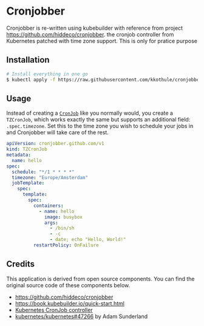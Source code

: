 # Cronjobber

Cronjobber is re-written using kubebuilder with reference from project https://github.com/hiddeco/cronjobber. the cronjob controller from Kubernetes patched with time zone support.
This is only for pratice purpose

## Installation

```sh
# Install everything in one go
$ kubectl apply -f https://raw.githubusercontent.com/kkothule/cronjobber/main/deploy/manifests.yaml
```

## Usage

Instead of creating a [`CronJob`](https://kubernetes.io/docs/tasks/job/automated-tasks-with-cron-jobs/)
like you normally would, you create a `TZCronJob`, which works exactly
the same but supports an additional field: `.spec.timezone`. Set this
to the time zone you wish to schedule your jobs in and Cronjobber will
take care of the rest.

```yaml
apiVersion: cronjobber.github.com/v1
kind: TZCronJob
metadata:
  name: hello
spec:
  schedule: "*/1 * * * *"
  timezone: "Europe/Amsterdam"
  jobTemplate:
    spec:
      template:
        spec:
          containers:
            - name: hello
              image: busybox
              args:
                - /bin/sh
                - -c
                - date; echo "Hello, World!"
          restartPolicy: OnFailure
```

## Credits

This application is derived from open source components. You can find
the original source code of these components below.

* https://github.com/hiddeco/cronjobber
* https://book.kubebuilder.io/quick-start.html
* [Kubernetes CronJob controller](https://github.com/kubernetes/kubernetes/tree/v1.13.3/pkg/controller/cronjob)
* [kubernetes/kubernetes#47266](https://github.com/kubernetes/kubernetes/pull/47266) by Adam Sunderland
